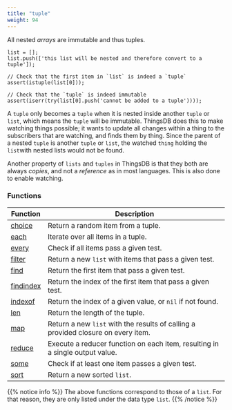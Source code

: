 ```yaml
---
title: "tuple"
weight: 94
---
```


All nested *arrays* are immutable and thus tuples.

```thingsdb,should_pass
list = [];
list.push(['this list will be nested and therefore convert to a tuple']);

// Check that the first item in `list` is indeed a `tuple`
assert(istuple(list[0]));

// Check that the `tuple` is indeed immutable
assert(iserr(try(list[0].push('cannot be added to a tuple'))));
```

A `tuple` only becomes a `tuple` when it is nested inside another `tuple` or `list`, which means the `tuple` will be immutable.
ThingsDB does this to make watching things possible; it wants to update all changes within a thing to the subscribers that are watching, and finds them by thing. Since the parent of a nested `tuple` is another `tuple` or `list`, the watched `thing` holding the `list`with nested lists would not be found.

Another property of `lists` and `tuples` in ThingsDB is that they both are always *copies*, and not a *reference* as in most languages. This is also done to enable watching.

### Functions

Function | Description
------ | -----------
[choice](../list/choice) | Return a random item from a tuple.
[each](../list/each) | Iterate over all items in a tuple.
[every](../list/every) | Check if all items pass a given test.
[filter](../list/filter) | Return a new `list` with items that pass a given test.
[find](../list/find) | Return the first item that pass a given test.
[findindex](../list/findindex) | Return the index of the first item that pass a given test.
[indexof](../list/indexof) | Return the index of a given value, or `nil` if not found.
[len](../list/len) | Return the length of the tuple.
[map](../list/map) | Return a new `list` with the results of calling a provided closure on every item.
[reduce](../list/reduce) | Execute a reducer function on each item, resulting in a single output value.
[some](../list/some) | Check if at least one item passes a given test.
[sort](../list/sort) | Return a new sorted `list`.

{{% notice info %}}
The above functions correspond to those of a `list`. For that reason, they are only listed under the data type `list`.
{{% /notice %}}
